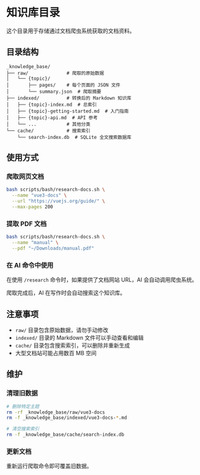 # 知识库目录

这个目录用于存储通过文档爬虫系统获取的文档资料。

## 目录结构

```
_knowledge_base/
├── raw/              # 爬取的原始数据
│   └── {topic}/
│       ├── pages/    # 每个页面的 JSON 文件
│       └── summary.json  # 爬取摘要
├── indexed/          # 转换后的 Markdown 知识库
│   ├── {topic}-index.md  # 总索引
│   ├── {topic}-getting-started.md  # 入门指南
│   ├── {topic}-api.md  # API 参考
│   └── ...           # 其他分类
└── cache/            # 搜索索引
    └── search-index.db  # SQLite 全文搜索数据库
```

## 使用方式

### 爬取网页文档

```bash
bash scripts/bash/research-docs.sh \
  --name "vue3-docs" \
  --url "https://vuejs.org/guide/" \
  --max-pages 200
```

### 提取 PDF 文档

```bash
bash scripts/bash/research-docs.sh \
  --name "manual" \
  --pdf "~/Downloads/manual.pdf"
```

### 在 AI 命令中使用

在使用 `/research` 命令时，如果提供了文档网站 URL，AI 会自动调用爬虫系统。

爬取完成后，AI 在写作时会自动搜索这个知识库。

## 注意事项

- `raw/` 目录包含原始数据，请勿手动修改
- `indexed/` 目录的 Markdown 文件可以手动查看和编辑
- `cache/` 目录包含搜索索引，可以删除并重新生成
- 大型文档站可能占用数百 MB 空间

## 维护

### 清理旧数据

```bash
# 删除特定主题
rm -rf _knowledge_base/raw/vue3-docs
rm -f _knowledge_base/indexed/vue3-docs-*.md

# 清空搜索索引
rm -f _knowledge_base/cache/search-index.db
```

### 更新文档

重新运行爬取命令即可覆盖旧数据。

